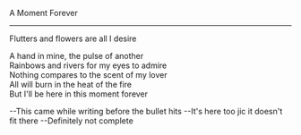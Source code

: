 A Moment Forever
________________

Flutters and flowers are all I desire

A hand in mine, the pulse of another  
Rainbows and rivers for my eyes to admire  
Nothing compares to the scent of my lover  
All will burn in the heat of the fire  
But I'll be here in this moment forever  


--This came while writing before the bullet hits
--It's here too jic it doesn't fit there
--Definitely not complete
